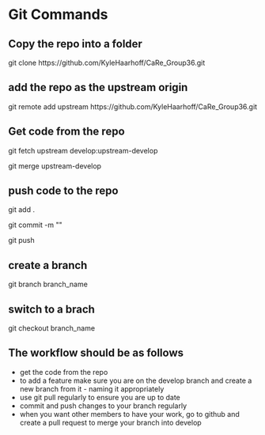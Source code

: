 # Git Commands
<h2>Copy the repo into a folder</h2>
<p>git clone https://github.com/KyleHaarhoff/CaRe_Group36.git</p>
<h2>add the repo as the upstream origin</h2>
<p>git remote add upstream https://github.com/KyleHaarhoff/CaRe_Group36.git</p>
<h2>Get code from the repo</h2>
<p>git fetch upstream develop:upstream-develop</p>
<p>git merge upstream-develop</p>
<h2>push code to the repo</h2>
<p>git add . </p>
<p>git commit -m ""
<p>git push </p>
<h2>create a branch</h2>
<p>git branch branch_name</p>
<h2>switch to a brach</h2>
<p>git checkout branch_name</p>
<h2>The workflow should be as follows</h2>
<ul>
  <li>get the code from the repo</li>
  <li>to add a feature make sure you are on the develop branch and create a new branch from it - naming it appropriately</li>
  <li>use git pull regularly to ensure you are up to date</li>
  <li>commit and push changes to your branch regularly</li>
  <li>when you want other members to have your work, go to github and create a pull request to merge your branch into develop</li>
</ul>
